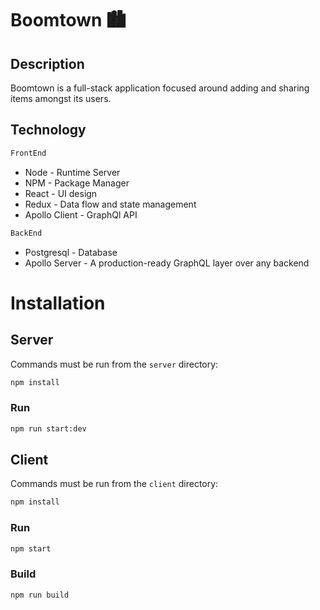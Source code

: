 # Boomtown 🏙


## Description

Boomtown is a full-stack application focused around adding and sharing items amongst its users.

## Technology

```bash
FrontEnd
```
- Node - Runtime Server
- NPM - Package Manager
- React - UI design
- Redux - Data flow and state management
- Apollo Client - GraphQl API
```bash
BackEnd
```
- Postgresql - Database
- Apollo Server - A production-ready GraphQL layer over any backend

# Installation

## Server

Commands must be run from the `server` directory:

```bash
npm install
```

### Run

```bash
npm run start:dev
```

## Client

Commands must be run from the `client` directory:


```bash
npm install
```

### Run

```bash
npm start
```

### Build

```bash
npm run build
```
